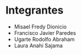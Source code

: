 # Integrantes

- Misael Fredy Dionicio  
- Francisco Javier Paredes  
- Ugarte Rodolfo Abraham  
- Laura Anahi Sajama
